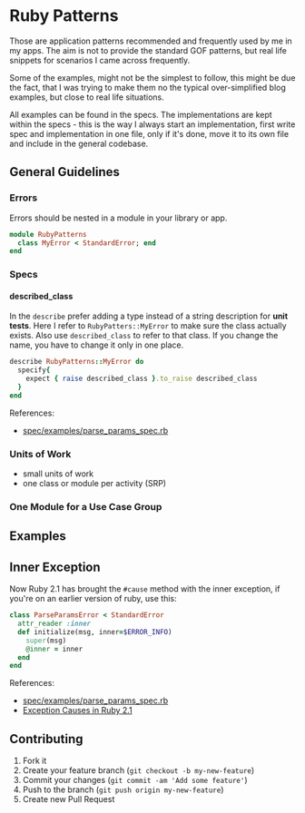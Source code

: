 Ruby Patterns
=============

Those are application patterns recommended and frequently used by me in my apps. The aim is not to provide the standard GOF patterns, but real life snippets for scenarios I came across frequently. 

Some of the examples, might not be the simplest to follow, this might be due the fact, that I was trying to make them no the typical over-simplified blog examples, but close to real life situations.

All examples can be found in the specs. The implementations are kept within the specs - this is the way I always start an implementation, first write spec and implementation in one file, only if it's done, move it to its own file and include in the general codebase.

## General Guidelines
### Errors
Errors should be nested in a module in your library or app.

```ruby
module RubyPatterns
  class MyError < StandardError; end
end
```

### Specs

#### described_class
In the `describe` prefer adding a type instead of a string description for __unit tests__. Here I refer to `RubyPatters::MyError` to make sure the class actually exists. Also use `described_class` to refer to that class. If you change the name, you have to change it only in one place.

```ruby
describe RubyPatterns::MyError do
  specify{
    expect { raise described_class }.to_raise described_class
  }
end
```
References:
 * [spec/examples/parse_params_spec.rb](spec/examples/parse_params_spec.rb)

### Units of Work
 * small units of work
 * one class or module per activity (SRP)

### One Module for a Use Case Group

## Examples

## Inner Exception
Now Ruby 2.1 has brought the `#cause` method with the inner exception, if you're on an earlier version of ruby, use this:

```ruby
class ParseParamsError < StandardError
  attr_reader :inner
  def initialize(msg, inner=$ERROR_INFO)
    super(msg)
    @inner = inner
  end
end
```

References:
 * [spec/examples/parse_params_spec.rb](spec/examples/parse_params_spec.rb)
 * [Exception Causes in Ruby 2.1](http://devblog.avdi.org/2013/12/25/exception-causes-in-ruby-2-1/)

## Contributing

1. Fork it
2. Create your feature branch (`git checkout -b my-new-feature`)
3. Commit your changes (`git commit -am 'Add some feature'`)
4. Push to the branch (`git push origin my-new-feature`)
5. Create new Pull Request

